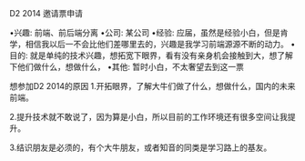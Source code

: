 

D2 2014 邀请票申请


•兴趣: 前端、前后端分离
•公司: 某公司
•经验: 应届，虽然是经验小白，但是肯学，相信我以后一不会比他们差哪里去的，兴趣是我学习前端源源不断的动力。
•目的: 就是单纯的技术兴趣，想拓宽下眼界，看有没有亲身机会接触到大，想了解下他们做什么，想做什么， 
•其他: 暂时小白，不太奢望去到这一票     



想参加D2 2014的原因
1.开拓眼界，了解大牛们做了什么，想做什么，国内的未来前端。


2.提升技术就不敢说了，因为算是小白，所以目前的工作环境还有很多空间让我提升。


3.结识朋友是必须的，有个大牛朋友，或者知音的同类是学习路上的基友。




